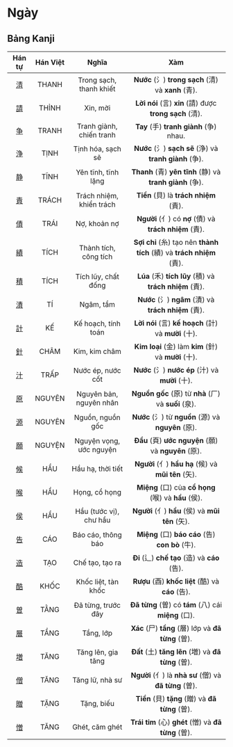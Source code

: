 # Ngày

## Bảng Kanji

| Hán tự | Hán Việt | Nghĩa | Xàm |
| :---: | :---: | :---: | :---: |
| [<span class="stroke-order">清</span>](https://mazii.net/vi-VN/search/kanji/javi/%E6%B8%85) | THANH | Trong sạch, thanh khiết | **Nước** (氵) **trong sạch** (清) và **xanh** (青). |
| [<span class="stroke-order">請</span>](https://mazii.net/vi-VN/search/kanji/javi/%E8%AB%8B) | THỈNH | Xin, mời | **Lời nói** (言) **xin** (請) được **trong sạch** (清). |
| [<span class="stroke-order">争</span>](https://mazii.net/vi-VN/search/kanji/javi/%E4%BA%89) | TRANH | Tranh giành, chiến tranh | **Tay** (手) **tranh giành** (争) nhau. |
| [<span class="stroke-order">浄</span>](https://mazii.net/vi-VN/search/kanji/javi/%E6%B5%84) | TỊNH | Tịnh hóa, sạch sẽ | **Nước** (氵) **sạch sẽ** (浄) và **tranh giành** (争). |
| [<span class="stroke-order">静</span>](https://mazii.net/vi-VN/search/kanji/javi/%E9%9D%99) | TĨNH | Yên tĩnh, tĩnh lặng | **Thanh** (青) **yên tĩnh** (静) và **tranh giành** (争). |
| [<span class="stroke-order">責</span>](https://mazii.net/vi-VN/search/kanji/javi/%E8%B2%AC) | TRÁCH | Trách nhiệm, khiển trách | **Tiền** (貝) là **trách nhiệm** (責). |
| [<span class="stroke-order">債</span>](https://mazii.net/vi-VN/search/kanji/javi/%E5%82%B5) | TRÁI | Nợ, khoản nợ | **Người** (亻) có **nợ** (債) và **trách nhiệm** (責). |
| [<span class="stroke-order">績</span>](https://mazii.net/vi-VN/search/kanji/javi/%E7%B8%BE) | TÍCH | Thành tích, công tích | **Sợi chỉ** (糸) tạo nên **thành tích** (績) và **trách nhiệm** (責). |
| [<span class="stroke-order">積</span>](https://mazii.net/vi-VN/search/kanji/javi/%E7%A9%8D) | TÍCH | Tích lũy, chất đống | **Lúa** (禾) **tích lũy** (積) và **trách nhiệm** (責). |
| [<span class="stroke-order">漬</span>](https://mazii.net/vi-VN/search/kanji/javi/%E6%BC%AC) | TÍ | Ngâm, tẩm | **Nước** (氵) **ngâm** (漬) và **trách nhiệm** (責). |
| [<span class="stroke-order">計</span>](https://mazii.net/vi-VN/search/kanji/javi/%E8%A8%88) | KẾ | Kế hoạch, tính toán | **Lời nói** (言) **kế hoạch** (計) và **mười** (十). |
| [<span class="stroke-order">針</span>](https://mazii.net/vi-VN/search/kanji/javi/%E9%87%9D) | CHÂM | Kim, kim châm | **Kim loại** (金) làm **kim** (針) và **mười** (十). |
| [<span class="stroke-order">汁</span>](https://mazii.net/vi-VN/search/kanji/javi/%E6%B1%81) | TRẤP | Nước ép, nước cốt | **Nước** (氵) **nước ép** (汁) và **mười** (十). |
| [<span class="stroke-order">原</span>](https://mazii.net/vi-VN/search/kanji/javi/%E5%8E%9F) | NGUYÊN | Nguyên bản, nguyên nhân | **Nguồn gốc** (原) từ **nhà** (厂) và **suối** (泉). |
| [<span class="stroke-order">源</span>](https://mazii.net/vi-VN/search/kanji/javi/%E6%BA%90) | NGUYÊN | Nguồn, nguồn gốc | **Nước** (氵) từ **nguồn** (源) và **nguyên** (原). |
| [<span class="stroke-order">願</span>](https://mazii.net/vi-VN/search/kanji/javi/%E9%A1%98) | NGUYỆN | Nguyện vọng, ước nguyện | **Đầu** (頁) **ước nguyện** (願) và **nguyên** (原). |
| [<span class="stroke-order">候</span>](https://mazii.net/vi-VN/search/kanji/javi/%E5%80%99) | HẦU | Hầu hạ, thời tiết | **Người** (亻) **hầu hạ** (候) và **mũi tên** (矢). |
| [<span class="stroke-order">喉</span>](https://mazii.net/vi-VN/search/kanji/javi/%E5%96%89) | HẦU | Họng, cổ họng | **Miệng** (口) của **cổ họng** (喉) và **hầu** (侯). |
| [<span class="stroke-order">侯</span>](https://mazii.net/vi-VN/search/kanji/javi/%E4%BE%AF) | HẦU | Hầu (tước vị), chư hầu | **Người** (亻) **hầu** (侯) và **mũi tên** (矢). |
| [<span class="stroke-order">告</span>](https://mazii.net/vi-VN/search/kanji/javi/%E5%91%8A) | CÁO | Báo cáo, thông báo | **Miệng** (口) **báo cáo** (告) **con bò** (牛). |
| [<span class="stroke-order">造</span>](https://mazii.net/vi-VN/search/kanji/javi/%E9%80%A0) | TẠO | Chế tạo, tạo ra | **Đi** (辶) **chế tạo** (造) và **cáo** (告). |
| [<span class="stroke-order">酷</span>](https://mazii.net/vi-VN/search/kanji/javi/%E9%85%B7) | KHỐC | Khốc liệt, tàn khốc | **Rượu** (酉) **khốc liệt** (酷) và **cáo** (告). |
| [<span class="stroke-order">曽</span>](https://mazii.net/vi-VN/search/kanji/javi/%E6%9B%BD) | TẰNG | Đã từng, trước đây | **Đã từng** (曽) có **tám** (八) cái **miệng** (口). |
| [<span class="stroke-order">層</span>](https://mazii.net/vi-VN/search/kanji/javi/%E5%B1%A4) | TẦNG | Tầng, lớp | **Xác** (尸) **tầng** (層) lớp và **đã từng** (曽). |
| [<span class="stroke-order">増</span>](https://mazii.net/vi-VN/search/kanji/javi/%E5%A2%97) | TĂNG | Tăng lên, gia tăng | **Đất** (土) **tăng lên** (増) và **đã từng** (曽). |
| [<span class="stroke-order">僧</span>](https://mazii.net/vi-VN/search/kanji/javi/%E5%83%A7) | TĂNG | Tăng lữ, nhà sư | **Người** (亻) là **nhà sư** (僧) và **đã từng** (曽). |
| [<span class="stroke-order">贈</span>](https://mazii.net/vi-VN/search/kanji/javi/%E8%B4%88) | TẶNG | Tặng, biếu | **Tiền** (貝) **tặng** (贈) và **đã từng** (曽). |
| [<span class="stroke-order">憎</span>](https://mazii.net/vi-VN/search/kanji/javi/%E6%86%8E) | TĂNG | Ghét, căm ghét | **Trái tim** (心) **ghét** (憎) và **đã từng** (曽). |

